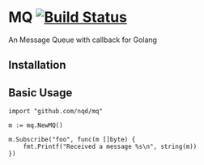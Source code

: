 # MQ [![Build Status](https://secure.travis-ci.org/nqd/mq.png?branch=master)](http://travis-ci.org/nqd/mq)

An Message Queue with callback for Golang

## Installation

## Basic Usage

```{go}
import "github.com/nqd/mq"

m := mq.NewMQ()

m.Subscribe("foo", func(m []byte) {
    fmt.Printf("Received a message %s\n", string(m))
})
```
